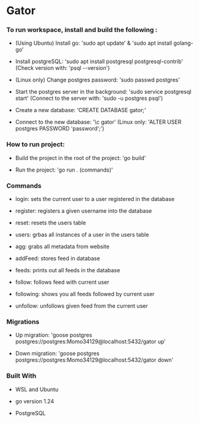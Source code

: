 # Gator 

### To run workspace, install and build the following : 

- (Using Ubuntu) Install go: 'sudo apt update' & 'sudo apt install golang-go'

- Install postgreSQL: 'sudo apt install postgresql postgresql-contrib' (Check version with: 'psql --version')

- (Linux only) Change postgres password: 'sudo passwd postgres'

- Start the postgres server in the background: 'sudo service postgresql start' (Connect to the server with: 'sudo -u postgres psql')

- Create a new database: 'CREATE DATABASE gator;' 

- Connect to the new database: '\c gator' (Linux only: 'ALTER USER postgres PASSWORD 'password';')

### How to run project:

- Build the project in the root of the project: 'go build'

- Run the project: 'go run . (commands)'

### Commands

- login: sets the current user to a user registered in the database

- register: registers a given username into the database

- reset: resets the users table

- users: grbas all instances of a user in the users table

- agg: grabs all metadata from website

- addFeed: stores feed in database

- feeds: prints out all feeds in the database

- follow: follows feed with current user

- following: shows you all feeds followed by current user

- unfollow: unfollows given feed from the current user

### Migrations

- Up migration: 'goose postgres postgres://postgres:Momo34129@localhost:5432/gator up'

- Down migration: 'goose postgres postgres://postgres:Momo34129@localhost:5432/gator down'

### Built With 

- WSL and Ubuntu

- go version 1.24

- PostgreSQL
